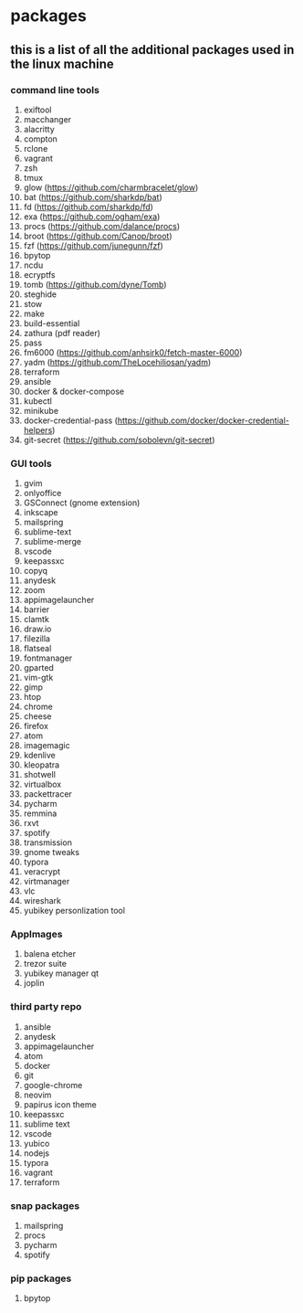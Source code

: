 # packages
## this is a list of all the additional packages used in the linux machine

### command line tools
1. exiftool
2. macchanger
3. alacritty
4. compton
5. rclone
6. vagrant
7. zsh
8. tmux
9. glow (https://github.com/charmbracelet/glow)
10. bat (https://github.com/sharkdp/bat)
11. fd (https://github.com/sharkdp/fd)
12. exa (https://github.com/ogham/exa)
13. procs (https://github.com/dalance/procs)
14. broot (https://github.com/Canop/broot)
15. fzf (https://github.com/junegunn/fzf)
16. bpytop
17. ncdu
18. ecryptfs
19. tomb (https://github.com/dyne/Tomb)
20. steghide
21. stow
22. make
23. build-essential
24. zathura (pdf reader)
25. pass
26. fm6000 (https://github.com/anhsirk0/fetch-master-6000)
27. yadm (https://github.com/TheLocehiliosan/yadm)
28. terraform
29. ansible
30. docker & docker-compose
31. kubectl
32. minikube
33. docker-credential-pass (https://github.com/docker/docker-credential-helpers)
34. git-secret (https://github.com/sobolevn/git-secret)

### GUI tools
1. gvim
2. onlyoffice
3. GSConnect (gnome extension)
4. inkscape
5. mailspring
6. sublime-text
7. sublime-merge
8. vscode
9. keepassxc
10. copyq
11. anydesk
12. zoom
13. appimagelauncher
14. barrier
15. clamtk
16. draw.io
17. filezilla
18. flatseal
19. fontmanager
20. gparted
21. vim-gtk
22. gimp
23. htop
24. chrome
25. cheese
26. firefox
27. atom
28. imagemagic
29. kdenlive
30. kleopatra
31. shotwell
32. virtualbox
33. packettracer
34. pycharm
35. remmina
36. rxvt
37. spotify
38. transmission
39. gnome tweaks
40. typora
41. veracrypt
42. virtmanager
43. vlc
44. wireshark
45. yubikey personlization tool

### AppImages
1. balena etcher
2. trezor suite
3. yubikey manager qt
4. joplin

### third party repo
1. ansible
2. anydesk
3. appimagelauncher
4. atom
5. docker
5. git
6. google-chrome
7. neovim
8. papirus icon theme
9. keepassxc
10. sublime text
11. vscode
12. yubico
13. nodejs
14. typora
15. vagrant
16. terraform

### snap packages
1. mailspring
2. procs
3. pycharm
4. spotify

### pip packages
1. bpytop

<br>

